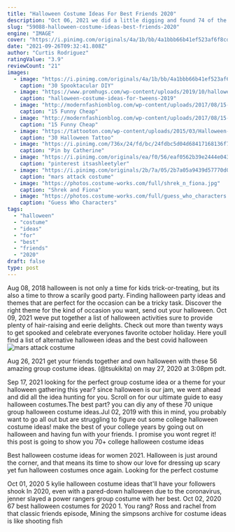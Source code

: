 ```yaml
---
title: "Halloween Costume Ideas For Best Friends 2020"
description: "Oct 06, 2021 we did a little digging and found 74 of the best halloween costume ideas that the internet has to offer from costumes for families, clever group costumes, and even some downright"
slug: "59088-halloween-costume-ideas-best-friends-2020"
engine: "IMAGE"
cover: "https://i.pinimg.com/originals/4a/1b/bb/4a1bbb66b41ef523af6f8cdec1b59334.jpg"
date: "2021-09-26T09:32:41.808Z"
author: "Curtis Rodriguez"
ratingValue: "3.9"
reviewCount: "21"
images:
  - image: "https://i.pinimg.com/originals/4a/1b/bb/4a1bbb66b41ef523af6f8cdec1b59334.jpg"
    caption: "30 Spooktacular DIY"
  - image: "https://www.promhugs.com/wp-content/uploads/2019/10/halloween-costume-ideas-for-tweens-2019-8.jpg"
    caption: "halloween-costume-ideas-for-tweens-2019"
  - image: "http://modernfashionblog.com/wp-content/uploads/2017/08/15-Funny-Cheap-Easy-Homemade-Halloween-Costume-Ideas-2017-11.jpg"
    caption: "15 Funny Cheap"
  - image: "http://modernfashionblog.com/wp-content/uploads/2017/08/15-Funny-Cheap-Easy-Homemade-Halloween-Costume-Ideas-2017-6.jpg"
    caption: "15 Funny Cheap"
  - image: "https://tattooton.com/wp-content/uploads/2015/03/Halloween-Tattoo-Designs-5.jpg"
    caption: "30 Halloween Tattoo"
  - image: "https://i.pinimg.com/736x/24/fd/bc/24fdbc5d04d68417168136f76a1380b2.jpg"
    caption: "Pin by Catherine"
  - image: "https://i.pinimg.com/originals/ea/f0/56/eaf0562b39e2444e043a7a01089cf804.jpg"
    caption: "pinterest itsashleetyler"
  - image: "https://i.pinimg.com/originals/2b/7a/05/2b7a05a9439d57770d038e3f15423c89.jpg"
    caption: "mars attack costume"
  - image: "https://photos.costume-works.com/full/shrek_n_fiona.jpg"
    caption: "Shrek and Fiona"
  - image: "https://photos.costume-works.com/full/guess_who_characters.jpg"
    caption: "Guess Who Characters"
tags:
  - "halloween"
  - "costume"
  - "ideas"
  - "for"
  - "best"
  - "friends"
  - "2020"
draft: false
type: post
---
```


Aug 08, 2018 halloween is not only a time for kids trick-or-treating, but its also a time to throw a scarily good party. Finding halloween party ideas and themes that are perfect for the occasion can be a tricky task. Discover the right theme for the kind of occasion you want, send out your halloween. Oct 09, 2021 weve put together a list of halloween activities sure to provide plenty of hair-raising and eerie delights. Check out more than twenty ways to get spooked and celebrate everyones favorite october holiday. Here youll find a list of alternative halloween ideas and the best covid halloween
![mars attack costume](https://i.pinimg.com/originals/2b/7a/05/2b7a05a9439d57770d038e3f15423c89.jpg "mars attack costume")

Aug 26, 2021 get your friends together and own halloween with these 56 amazing group costume ideas.  (@tsukikita) on may 27, 2020 at 3:08pm pdt.
<!--inArticleAds-->

<!--galleryOne-->

Sep 17, 2021 looking for the perfect group costume idea or a theme for your halloween gathering this year? since halloween is our jam, we went ahead and did all the idea hunting for you. Scroll on for our ultimate guide to easy halloween costumes.The best part? you can diy any of these 70 unique group halloween costume ideas.Jul 02, 2019 with this in mind, you probably want to go all out but are struggling to figure out some college halloween costume ideas! make the best of your college years by going out on halloween and having fun with your friends. I promise you wont regret it! this post is going to show you 70+ college halloween costume ideas
<!--inArticleAds-->

<!--galleryTwo-->

Best halloween costume ideas for women 2021. Halloween is just around the corner, and that means its time to show our love for dressing up scary yet fun halloween costumes once again. Looking for the perfect costume
<!--galleryThree-->

Oct 01, 2020 5 kylie halloween costume ideas that'll have your followers shook  In 2020, even with a pared-down halloween due to the coronavirus, jenner slayed a power rangers group costume with her best. Oct 02, 2020 67 best halloween costumes for 2020 1. You rang?  Ross and rachel from that classic friends episode, Mining the simpsons archive for costume ideas is like shooting fish